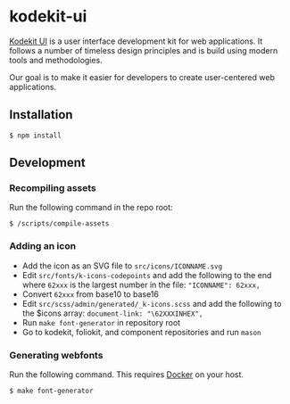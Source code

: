 # kodekit-ui

[Kodekit UI](https://www.joomlatools.com/developer/ui/) is a user interface development kit for web applications. It follows a number of timeless design principles and is build using modern tools and methodologies.

Our goal is to make it easier for developers to create user-centered web applications.

## Installation

```
$ npm install
```

## Development

### Recompiling assets

Run the following command in the repo root:

```
$ /scripts/compile-assets
````

### Adding an icon

* Add the icon as an SVG file to `src/icons/ICONNAME.svg`
* Edit `src/fonts/k-icons-codepoints` and add the following to the end where `62xxx` is the largest number in the file: `"ICONNAME": 62xxx,`
* Convert `62xxx` from base10 to base16
* Edit `src/scss/admin/generated/_k-icons.scss` and add the following to the $icons array: `document-link: "\62XXXINHEX",`
* Run `make font-generator` in repository root
* Go to kodekit, foliokit, and component repositories and run `mason`

### Generating webfonts

Run the following command. This requires [Docker](https://www.docker.com/) on your host. 

```
$ make font-generator
````
